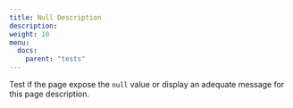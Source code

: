 ```yaml
---
title: Null Description 
description:
weight: 10
menu:
  docs:
    parent: "tests"
---
```


Test if the page expose the `null` value or display an adequate message for this page description.
